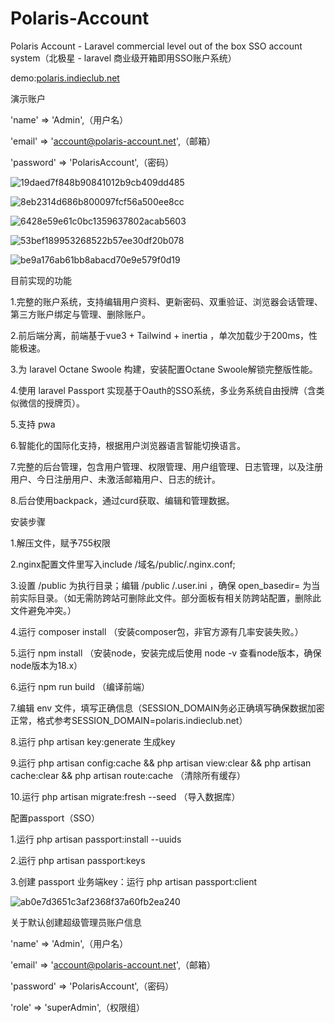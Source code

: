 # Polaris-Account
Polaris Account - Laravel commercial level out of the box SSO account system（北极星 - laravel 商业级开箱即用SSO账户系统）

demo:[polaris.indieclub.net](https://polaris.indieclub.net/)

演示账户

'name' => 'Admin',（用户名）

'email' => 'account@polaris-account.net',（邮箱）

'password' => 'PolarisAccount',（密码）

![19daed7f848b90841012b9cb409dd485](https://github.com/ceer-technology/Polaris-Account/assets/33198997/eac57b84-6757-4ba4-bfb6-da002b969b8b)

![8eb2314d686b800097fcf56a500ee8cc](https://github.com/ceer-technology/Polaris-Account/assets/33198997/a9dd9e3f-c45b-4800-b13a-6683f73b2bd4)

![6428e59e61c0bc1359637802acab5603](https://github.com/ceer-technology/Polaris-Account/assets/33198997/cf155680-4d9d-4a99-9476-a9e77b977689)

![53bef189953268522b57ee30df20b078](https://github.com/ceer-technology/Polaris-Account/assets/33198997/7084fec7-635f-47a6-92d3-bb8af62d5a9e)

![be9a176ab61bb8abacd70e9e579f0d19](https://github.com/ceer-technology/Polaris-Account/assets/33198997/db3952d1-c171-4584-bffd-db20de70d3e3)


目前实现的功能

1.完整的账户系统，支持编辑用户资料、更新密码、双重验证、浏览器会话管理、第三方账户绑定与管理、删除账户。

2.前后端分离，前端基于vue3 + Tailwind + inertia ，单次加载少于200ms，性能极速。

3.为 laravel Octane Swoole 构建，安装配置Octane Swoole解锁完整版性能。

4.使用 laravel Passport 实现基于Oauth的SSO系统，多业务系统自由授牌（含类似微信的授牌页）。

5.支持 pwa

6.智能化的国际化支持，根据用户浏览器语言智能切换语言。

7.完整的后台管理，包含用户管理、权限管理、用户组管理、日志管理，以及注册用户、今日注册用户、未激活邮箱用户、日志的统计。

8.后台使用backpack，通过curd获取、编辑和管理数据。


安装步骤

1.解压文件，赋予755权限

2.nginx配置文件里写入include /域名/public/.nginx.conf;

3.设置 /public 为执行目录；编辑 /public
/.user.ini ，确保 open_basedir= 为当前实际目录。（如无需防跨站可删除此文件。部分面板有相关防跨站配置，删除此文件避免冲突。）

4.运行 composer install （安装composer包，非官方源有几率安装失败。）

5.运行 npm install （安装node，安装完成后使用 node -v 查看node版本，确保node版本为18.x）

6.运行 npm run build （编译前端）

7.编辑 env 文件，填写正确信息（SESSION_DOMAIN务必正确填写确保数据加密正常，格式参考SESSION_DOMAIN=polaris.indieclub.net）

8.运行 php artisan key:generate 生成key

9.运行 php artisan config:cache && php artisan view:clear && php artisan cache:clear && php artisan route:cache （清除所有缓存）

10.运行 php artisan migrate:fresh --seed （导入数据库）

配置passport（SSO）

1.运行 php artisan passport:install --uuids

2.运行 php artisan passport:keys

3.创建 passport 业务端key：运行 php artisan passport:client

![ab0e7d3651c3af2368f37a60fb2ea240](https://github.com/ceer-technology/Polaris-Account/assets/33198997/732ff77a-c764-4594-b5fc-1083b8fe8bfa)


关于默认创建超级管理员账户信息

'name' => 'Admin',（用户名）

'email' => 'account@polaris-account.net',（邮箱）

'password' => 'PolarisAccount',（密码）

'role' => 'superAdmin',（权限组）
